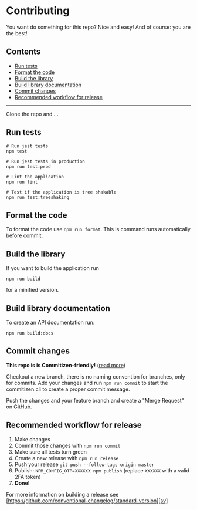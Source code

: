 # Contributing

You want do something for this repo? Nice and easy! And of course: you
are the best!

## Contents

-   [Run tests](#run-tests)
-   [Format the code](#format-the-code)
-   [Build the library](#build-the-library)
-   [Build library documentation](#build-library-documentation)
-   [Commit changes](#commit-changes)
-   [Recommended workflow for release](#recommended-workflow-for-release)

---

Clone the repo and ...

## Run tests

```shell
# Run jest tests
npm test

# Run jest tests in production
npm run test:prod

# Lint the application
npm run lint

# Test if the application is tree shakable
npm run test:treeshaking
```

## Format the code

To format the code use `npm run format`. This is command runs automatically before commit.

## Build the library

If you want to build the application run

```shell
npm run build
```

for a minified version.

## Build library documentation

To create an API documentation run:

```shell
npm run build:docs
```

## Commit changes

**This repo is is Commitizen-friendly!** ([read more][czcli])

Checkout a new branch, there is no naming convention for branches, only for commits. Add your changes and run `npm run commit` to start the commitizen cli to create a proper commit message.

Push the changes and your feature branch and create a "Merge Request" on GitHub.

## Recommended workflow for release

1.  Make changes
2.  Commit those changes with `npm run commit`
3.  Make sure all tests turn green
4.  Create a new release with `npm run release`
5.  Push your release `git push --follow-tags origin master`
6.  Publish: `NPM_CONFIG_OTP=XXXXXX npm publish` (replace `XXXXXX` with a valid 2FA token)
7.  **Done!**

For more information on building a release see [https://github.com/conventional-changelog/standard-version][sv]

[czcli]: http://commitizen.github.io/cz-cli/
[sv]: https://github.com/conventional-changelog/standard-version
[karma]: https://karma-runner.github.io/1.0/index.html
